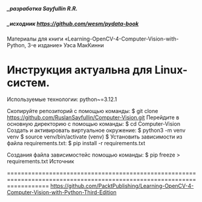 ##### _разработка Sayfullin R.R.
##### _исходник https://github.com/wesm/pydata-book
Материалы для книги «Learning-OpenCV-4-Computer-Vision-with-Python, 3-е издание» Уэса МакКинни

Инструкция актуальна для Linux-систем.
========================================================================================================================
Используемые технологии:
    python~=3.12.1

Скопируйте репозиторий с помощью команды:
    $ git clone https://github.com/RuslanSayfullin/Computer-Vision.git
Перейдите в основную директорию с помощью команды: 
    $ cd Computer-Vision
Создать и активировать виртуальное окружение: 
    $ python3 -m venv venv $ source venv/bin/activate (venv) $
Установить зависимости из файла requirements.txt: 
    $ pip install -r requirements.txt

Cоздания файла зависимостейс помощью команды: $ pip freeze > requirements.txt
Источник

======================================================================================================================== 
https://github.com/PacktPublishing/Learning-OpenCV-4-Computer-Vision-with-Python-Third-Edition
